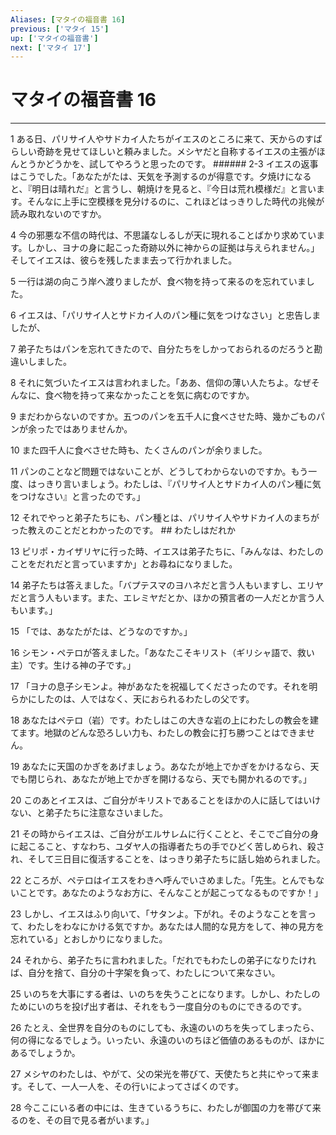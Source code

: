 ```yaml
---
Aliases: [マタイの福音書 16]
previous: ['マタイ 15']
up: ['マタイの福音書']
next: ['マタイ 17']
---
```

# マタイの福音書 16

***




1 
ある日、パリサイ人やサドカイ人たちがイエスのところに来て、天からのすばらしい奇跡を見せてほしいと頼みました。メシヤだと自称するイエスの主張がほんとうかどうかを、試してやろうと思ったのです。 ###### 2-3 イエスの返事はこうでした。「あなたがたは、天気を予測するのが得意です。夕焼けになると、『明日は晴れだ』と言うし、朝焼けを見ると、『今日は荒れ模様だ』と言います。そんなに上手に空模様を見分けるのに、これほどはっきりした時代の兆候が読み取れないのですか。 



4 
今の邪悪な不信の時代は、不思議なしるしが天に現れることばかり求めています。しかし、ヨナの身に起こった奇跡以外に神からの証拠は与えられません。」そしてイエスは、彼らを残したまま去って行かれました。 



5 
一行は湖の向こう岸へ渡りましたが、食べ物を持って来るのを忘れていました。 



6 
イエスは、「パリサイ人とサドカイ人のパン種に気をつけなさい」と忠告しましたが、 



7 
弟子たちはパンを忘れてきたので、自分たちをしかっておられるのだろうと勘違いしました。 



8 
それに気づいたイエスは言われました。「ああ、信仰の薄い人たちよ。なぜそんなに、食べ物を持って来なかったことを気に病むのですか。 



9 
まだわからないのですか。五つのパンを五千人に食べさせた時、幾かごものパンが余ったではありませんか。 



10 
また四千人に食べさせた時も、たくさんのパンが余りました。 



11 
パンのことなど問題ではないことが、どうしてわからないのですか。もう一度、はっきり言いましょう。わたしは、『パリサイ人とサドカイ人のパン種に気をつけなさい』と言ったのです。」 



12 
それでやっと弟子たちにも、パン種とは、パリサイ人やサドカイ人のまちがった教えのことだとわかったのです。 ## わたしはだれか 



13 
ピリポ・カイザリヤに行った時、イエスは弟子たちに、「みんなは、わたしのことをだれだと言っていますか」とお尋ねになりました。 



14 
弟子たちは答えました。「バプテスマのヨハネだと言う人もいますし、エリヤだと言う人もいます。また、エレミヤだとか、ほかの預言者の一人だとか言う人もいます。」 



15 
「では、あなたがたは、どうなのですか。」 



16 
シモン・ペテロが答えました。「あなたこそキリスト（ギリシャ語で、救い主）です。生ける神の子です。」 



17 
「ヨナの息子シモンよ。神があなたを祝福してくださったのです。それを明らかにしたのは、人ではなく、天におられるわたしの父です。 



18 
あなたはペテロ（岩）です。わたしはこの大きな岩の上にわたしの教会を建てます。地獄のどんな恐ろしい力も、わたしの教会に打ち勝つことはできません。 



19 
あなたに天国のかぎをあげましょう。あなたが地上でかぎをかけるなら、天でも閉じられ、あなたが地上でかぎを開けるなら、天でも開かれるのです。」 



20 
このあとイエスは、ご自分がキリストであることをほかの人に話してはいけない、と弟子たちに注意なさいました。 



21 
その時からイエスは、ご自分がエルサレムに行くことと、そこでご自分の身に起こること、すなわち、ユダヤ人の指導者たちの手でひどく苦しめられ、殺され、そして三日目に復活することを、はっきり弟子たちに話し始められました。 



22 
ところが、ペテロはイエスをわきへ呼んでいさめました。「先生。とんでもないことです。あなたのようなお方に、そんなことが起こってなるものですか！」 



23 
しかし、イエスはふり向いて、「サタンよ。下がれ。そのようなことを言って、わたしをわなにかける気ですか。あなたは人間的な見方をして、神の見方を忘れている」とおしかりになりました。 



24 
それから、弟子たちに言われました。「だれでもわたしの弟子になりたければ、自分を捨て、自分の十字架を負って、わたしについて来なさい。 



25 
いのちを大事にする者は、いのちを失うことになります。しかし、わたしのためにいのちを投げ出す者は、それをもう一度自分のものにできるのです。 



26 
たとえ、全世界を自分のものにしても、永遠のいのちを失ってしまったら、何の得になるでしょう。いったい、永遠のいのちほど価値のあるものが、ほかにあるでしょうか。 



27 
メシヤのわたしは、やがて、父の栄光を帯びて、天使たちと共にやって来ます。そして、一人一人を、その行いによってさばくのです。 



28 
今ここにいる者の中には、生きているうちに、わたしが御国の力を帯びて来るのを、その目で見る者がいます。」
